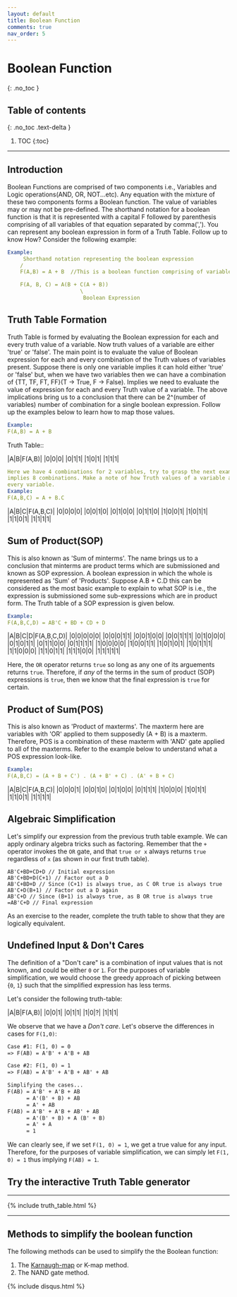 ```yaml
---
layout: default
title: Boolean Function
comments: true
nav_order: 5
---
```


# Boolean Function
{: .no_toc }


## Table of contents
{: .no_toc .text-delta }

1. TOC
{:toc}

---


## Introduction

Boolean Functions are comprised of two components i.e., Variables and Logic operations(AND, OR, NOT...etc). Any equation with the mixture of these two components forms a Boolean function. The value of variables may or may not be pre-defined. The shorthand notation for a boolean function is that it is represented with a capital F followed by parenthesis comprising of all variables of that equation separated by comma(','). You can represent any boolean expression in form of a Truth Table. Follow up to know How?
Consider the following example:
```yaml
Example:
	 Shorthand notation representing the boolean expression
	/
	F(A,B) = A + B	//This is a boolean function comprising of variables A and B

	F(A, B, C) = A(B + C(A + B))
					   \
					   	Boolean Expression
```

## Truth Table Formation

Truth Table is formed by evaluating the Boolean expression for each and every truth value of a variable. Now truth values of a variable are either 'true' or 'false'. The main point is to evaluate the value of Boolean expression for each and every combination of the Truth values of 
variables present. Suppose there is only one variable implies it can hold either 'true' or 'false' but, when we have two variables then we can have a combination of {TT, TF, FT, FF}(T -> True, F -> False). Implies we need to evaluate the value of expression for each and every Truth value of a variable.
The above implications bring us to a conclusion that there can be 2^(number of variables) number of combination for a single boolean expression. Follow up the examples below to learn how to map those values.

```yaml
Example:
F(A,B) = A + B
```
Truth Table::

|A|B|F(A,B)|
|0|0|0|
|0|1|1|
|1|0|1|
|1|1|1|

```yaml
Here we have 4 combinations for 2 variables, try to grasp the next example where variables are 3 which 
implies 8 combinations. Make a note of how Truth values of a variable are written under each column for 
every variable.
Example:
F(A,B,C) = A + B.C
```

|A|B|C|F(A,B,C)|
|0|0|0|0|
|0|0|1|0|
|0|1|0|0|
|0|1|1|0|
|1|0|0|1|
|1|0|1|1|
|1|1|0|1|
|1|1|1|1|

## Sum of Product(SOP)

This is also known as 'Sum of minterms'. The name brings us to a conclusion that minterms are product terms which are submissioned and known as SOP expression. A boolean expression in which the whole is represented as 'Sum' of 'Products'. Suppose A.B + C.D this can be considered as the most basic example to explain to what SOP is i.e., the expression is submissioned some sub-expressions which are in product form. The Truth table of a SOP expression is given below.

```yaml
Example:
F(A,B,C,D) = AB'C + BD + CD + D
```

|A|B|C|D|F(A,B,C,D)|
|0|0|0|0|0|
|0|0|0|1|1|
|0|0|1|0|0|
|0|0|1|1|1|
|0|1|0|0|0|
|0|1|0|1|1|
|0|1|1|0|0|
|0|1|1|1|1|
|1|0|0|0|0|
|1|0|0|1|1|
|1|0|1|0|1|
|1|0|1|1|1|
|1|1|0|0|0|
|1|1|0|1|1|
|1|1|1|0|0|
|1|1|1|1|1|

Here, the `OR` operator returns `true` so long as any one of its arguements returns `true`. Therefore, if _any_ of the terms in the sum of product (SOP) expressions is `true`, then we know that the final expression is `true` for certain.

## Product of Sum(POS)

This is also known as 'Product of maxterms'. The maxterm here are variables with 'OR' applied to them supposedly (A + B) is a maxterm. Therefore, POS is a combination of these maxterm with 'AND' gate applied to all of the maxterms. Refer to the example below to understand what a POS expression look-like.

```yaml
Example:
F(A,B,C) = (A + B + C') . (A + B' + C) . (A' + B + C)
```

|A|B|C|F(A,B,C)|
|0|0|0|1|
|0|0|1|0|
|0|1|0|0|
|0|1|1|1|
|1|0|0|0|
|1|0|1|1|
|1|1|0|1|
|1|1|1|1|

## Algebraic Simplification

Let's simplify our expression from the previous truth table example. We can apply ordinary algebra tricks such as factoring. Remember that the `+` operator invokes the `OR` gate, and that `true or x` always returns `true` regardless of `x` (as shown in our first truth table).
```
AB'C+BD+CD+D // Initial expression
AB'C+BD+D(C+1) // Factor out a D
AB'C+BD+D // Since (C+1) is always true, as C OR true is always true
AB'C+D(B+1) // Factor out a D again
AB'C+D // Since (B+1) is always true, as B OR true is always true
=AB'C+D // Final expression
```

As an exercise to the reader, complete the truth table to show that they are logically equivalent. 

## Undefined Input & Don't Cares

The definition of a "Don't care" is a combination of input values that is not known, and could be either `0` or `1`. For the purposes of variable simplification, we would choose the greedy approach of picking between {`0`, `1`} such that the simplified expression has less terms.

Let's consider the following truth-table:

|A|B|F(A,B)|
|0|0|1|
|0|1|1|
|1|0|?|
|1|1|1|

We observe that we have a _Don't care_. Let's observe the differences in cases for `F(1,0)`:

```markdown
Case #1: F(1, 0) = 0
=> F(AB) = A'B' + A'B + AB

Case #2: F(1, 0) = 1
=> F(AB) = A'B' + A'B + AB' + AB

Simplifying the cases...
F(AB) = A'B' + A'B + AB
	  = A'(B' + B) + AB
	  = A' + AB
F(AB) = A'B' + A'B + AB' + AB
	  = A'(B' + B) + A (B' + B)
	  = A' + A
	  = 1
```

We can clearly see, if we set `F(1, 0) = 1`, we get a true value for any input. Therefore, for the purposes of variable simplification, we can simply let `F(1, 0) = 1` thus implying `F(AB) = 1`.

## Try the interactive Truth Table generator

---

{% include truth_table.html %}

---

## Methods to simplify the boolean function

The following methods can be used to simplify the the Boolean function:

1. The [Karnaugh-map](https://learn.circuitverse.org/docs/maps.html) or K-map method.
1. The NAND gate method.


{% include disqus.html %}

